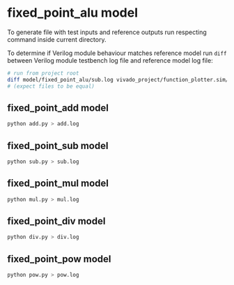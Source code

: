 # fixed_point_alu model

To generate file with test inputs and reference outputs run respecting command inside current directory.

To determine if Verilog module behaviour matches reference model run `diff` between Verilog module testbench log file and reference model log file:

```bash
# run from project root
diff model/fixed_point_alu/sub.log vivado_project/function_plotter.sim/fixed_point_sub_tb/behav/xsim/fixed_point_sub_tb.log
# (expect files to be equal)
```

## fixed_point_add model

```bash
python add.py > add.log
```

## fixed_point_sub model

```bash
python sub.py > sub.log
```

## fixed_point_mul model

```bash
python mul.py > mul.log
```

## fixed_point_div model

```bash
python div.py > div.log
```

## fixed_point_pow model

```bash
python pow.py > pow.log
```
